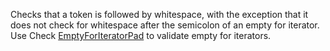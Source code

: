 <div>

Checks that a token is followed by whitespace, with the exception that
it does not check for whitespace after the semicolon of an empty for
iterator. Use Check
[EmptyForIteratorPad](https://checkstyle.org/emptyforiteratorpad.html#EmptyForIteratorPad)
to validate empty for iterators.

</div>
